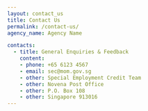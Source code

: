 ```yaml
---
layout: contact_us
title: Contact Us
permalink: /contact-us/
agency_name: Agency Name

contacts:
  - title: General Enquiries & Feedback
    content:
    - phone: +65 6123 4567
    - email: sec@mom.gov.sg
    - other: Special Employment Credit Team
    - other: Novena Post Office
    - other: P.O. Box 108
    - other: Singapore 913016
---
```

